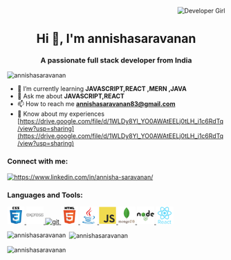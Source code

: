 <!-- Top-right image -->
<p align="right">
  <img src="https://raw.githubusercontent.com/annishasaravanan/assets/main/1459fd96-3d65-4336-bd36-b80836331734.png" alt="Developer Girl" width="150" height="150"/>
</p>

<h1 align="center">Hi 👋, I'm annishasaravanan</h1> 
<h3 align="center">A passionate full stack developer from India</h3>  

<p align="left"> 
  <img src="https://komarev.com/ghpvc/?username=annishasaravanan&label=Profile%20views&color=0e75b6&style=flat" alt="annishasaravanan" /> 
</p>  

- 🌱 I’m currently learning **JAVASCRIPT,REACT ,MERN ,JAVA**  
- 💬 Ask me about **JAVASCRIPT,REACT**  
- 📫 How to reach me **annishasaravanan83@gmail.com**  
- 📄 Know about my experiences [https://drive.google.com/file/d/1WLDy8Yl_YO0AWAtEELj0tLH_i1c6RdTq/view?usp=sharing](https://drive.google.com/file/d/1WLDy8Yl_YO0AWAtEELj0tLH_i1c6RdTq/view?usp=sharing)  

<h3 align="left">Connect with me:</h3> 
<p align="left"> 
  <a href="https://linkedin.com/in/https://www.linkedin.com/in/annisha-saravanan/" target="blank">
    <img align="center" src="https://raw.githubusercontent.com/rahuldkjain/github-profile-readme-generator/master/src/images/icons/Social/linked-in-alt.svg" alt="https://www.linkedin.com/in/annisha-saravanan/" height="30" width="40" />
  </a> 
</p>  

<h3 align="left">Languages and Tools:</h3> 
<p align="left"> 
  <a href="https://www.w3schools.com/css/" target="_blank" rel="noreferrer"> 
    <img src="https://raw.githubusercontent.com/devicons/devicon/master/icons/css3/css3-original-wordmark.svg" alt="css3" width="40" height="40"/> 
  </a> 
  <a href="https://expressjs.com" target="_blank" rel="noreferrer"> 
    <img src="https://raw.githubusercontent.com/devicons/devicon/master/icons/express/express-original-wordmark.svg" alt="express" width="40" height="40"/> 
  </a> 
  <a href="https://git-scm.com/" target="_blank" rel="noreferrer"> 
    <img src="https://www.vectorlogo.zone/logos/git-scm/git-scm-icon.svg" alt="git" width="40" height="40"/> 
  </a> 
  <a href="https://www.w3.org/html/" target="_blank" rel="noreferrer"> 
    <img src="https://raw.githubusercontent.com/devicons/devicon/master/icons/html5/html5-original-wordmark.svg" alt="html5" width="40" height="40"/> 
  </a> 
  <a href="https://www.java.com" target="_blank" rel="noreferrer"> 
    <img src="https://raw.githubusercontent.com/devicons/devicon/master/icons/java/java-original.svg" alt="java" width="40" height="40"/> 
  </a> 
  <a href="https://developer.mozilla.org/en-US/docs/Web/JavaScript" target="_blank" rel="noreferrer"> 
    <img src="https://raw.githubusercontent.com/devicons/devicon/master/icons/javascript/javascript-original.svg" alt="javascript" width="40" height="40"/> 
  </a> 
  <a href="https://www.mongodb.com/" target="_blank" rel="noreferrer"> 
    <img src="https://raw.githubusercontent.com/devicons/devicon/master/icons/mongodb/mongodb-original-wordmark.svg" alt="mongodb" width="40" height="40"/> 
  </a> 
  <a href="https://nodejs.org" target="_blank" rel="noreferrer"> 
    <img src="https://raw.githubusercontent.com/devicons/devicon/master/icons/nodejs/nodejs-original-wordmark.svg" alt="nodejs" width="40" height="40"/> 
  </a> 
  <a href="https://reactjs.org/" target="_blank" rel="noreferrer"> 
    <img src="https://raw.githubusercontent.com/devicons/devicon/master/icons/react/react-original-wordmark.svg" alt="react" width="40" height="40"/> 
  </a> 
</p>  

<p>
  <img align="left" src="https://github-readme-stats.vercel.app/api/top-langs?username=annishasaravanan&show_icons=true&locale=en&layout=compact" alt="annishasaravanan" />
</p>  

<p>&nbsp;
  <img align="center" src="https://github-readme-stats.vercel.app/api?username=annishasaravanan&show_icons=true&locale=en" alt="annishasaravanan" />
</p>  

<p>
  <img align="center" src="https://github-readme-streak-stats.herokuapp.com/?user=annishasaravanan&" alt="annishasaravanan" />
</p>
